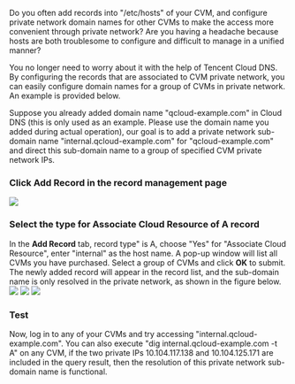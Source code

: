 Do you often add records into "/etc/hosts" of your CVM, and configure private network domain names for other CVMs to make the access more convenient through private network? Are you having a headache because hosts are both troublesome to configure and difficult to manage in a unified manner?

You no longer need to worry about it with the help of Tencent Cloud DNS. By configuring the records that are associated to CVM private network, you can easily configure domain names for a group of CVMs in private network. An example is provided below.

Suppose you already added domain name "qcloud-example.com" in Cloud DNS (this is only used as an example. Please use the domain name you added during actual operation), our goal is to add a private network sub-domain name "internal.qcloud-example.com" for "qcloud-example.com" and direct this sub-domain name to a group of specified CVM private network IPs.

### Click **Add Record** in the record management page
![](//mc.qcloudimg.com/static/img/946e83baba710ad61e51263551870afd/image.png)
### Select the type for Associate Cloud Resource of A record
In the **Add Record** tab, record type" is A, choose "Yes" for "Associate Cloud Resource", enter "internal" as the host name. A pop-up window will list all CVMs you have purchased. Select a group of CVMs and click **OK** to submit. The newly added record will appear in the record list, and the sub-domain name is only resolved in the private network, as shown in the figure below.
![](//mc.qcloudimg.com/static/img/2a807321f1e64bdd40555269d3cec389/image.png)
![](//mc.qcloudimg.com/static/img/d9f61a3464e523a44ed17be17b386d29/image.png)
![](//mc.qcloudimg.com/static/img/310e795ca0d0136397357c7a97888c8b/image.png)
### Test
Now, log in to any of your CVMs and try accessing "internal.qcloud-example.com". You can also execute "dig internal.qcloud-example.com -t A" on any CVM, if the two private IPs 10.104.117.138 and 10.104.125.171 are included in the query result, then the resolution of this private network sub-domain name is functional.


